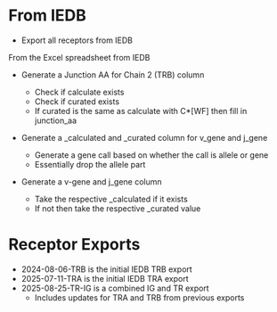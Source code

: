 # From IEDB

- Export all receptors from IEDB

From the Excel spreadsheet from IEDB

- Generate a Junction AA for Chain 2 (TRB) column
  - Check if calculate exists
  - Check if curated exists
  - If curated is the same as calculate with C*[WF] then fill in junction_aa

- Generate a _calculated and _curated column for v_gene and j_gene
  - Generate a gene call based on whether the call is allele or gene
  - Essentially drop the allele part

- Generate a v-gene and j_gene column
  - Take the respective _calculated if it exists
  - If not then take the respective _curated value

# Receptor Exports

- 2024-08-06-TRB is the initial IEDB TRB export
- 2025-07-11-TRA is the initial IEDB TRA export
- 2025-08-25-TR-IG is a combined IG and TR export
  - Includes updates for TRA and TRB from previous exports

